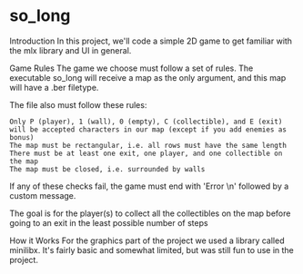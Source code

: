 # so_long

Introduction
In this project, we'll code a simple 2D game to get familiar with the mlx library and UI in general.

Game Rules
The game we choose must follow a set of rules. The executable so_long will receive a map as the only argument, and this map will have a .ber filetype.

The file also must follow these rules:

    Only P (player), 1 (wall), 0 (empty), C (collectible), and E (exit) will be accepted characters in our map (except if you add enemies as bonus)
    The map must be rectangular, i.e. all rows must have the same length
    There must be at least one exit, one player, and one collectible on the map
    The map must be closed, i.e. surrounded by walls

If any of these checks fail, the game must end with 'Error \n' followed by a custom message.

The goal is for the player(s) to collect all the collectibles on the map before going to an exit in the least possible number of steps

How it Works
For the graphics part of the project we used a library called minilibx. It's fairly basic and somewhat limited, but was still fun to use in the project.

